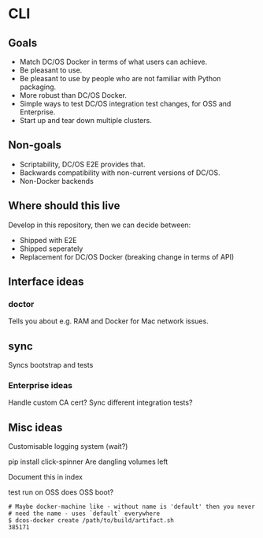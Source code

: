 # CLI

## Goals

* Match DC/OS Docker in terms of what users can achieve.
* Be pleasant to use.
* Be pleasant to use by people who are not familiar with Python packaging.
* More robust than DC/OS Docker.
* Simple ways to test DC/OS integration test changes, for OSS and Enterprise.
* Start up and tear down multiple clusters.

## Non-goals

* Scriptability, DC/OS E2E provides that.
* Backwards compatibility with non-current versions of DC/OS.
* Non-Docker backends

## Where should this live

Develop in this repository, then we can decide between:

* Shipped with E2E
* Shipped seperately
* Replacement for DC/OS Docker (breaking change in terms of API)

## Interface ideas

### doctor

Tells you about e.g. RAM and Docker for Mac network issues.

## sync

Syncs bootstrap and tests


### Enterprise ideas

Handle custom CA cert?
Sync different integration tests?

## Misc ideas

Customisable logging system (wait?)

pip install click-spinner
Are dangling volumes left

Document this in index

test run on OSS
does OSS boot?

```
# Maybe docker-machine like - without name is 'default' then you never
# need the name - uses `default` everywhere
$ dcos-docker create /path/to/build/artifact.sh
385171
```
